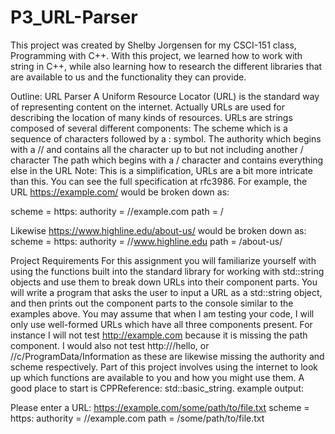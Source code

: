 # P3_URL-Parser
This project was created by Shelby Jorgensen for my CSCI-151 class, Programming with C++. With this project, we learned how to work with string in C++, while also learning how to research the different libraries that are available to us and the functionality they can provide.

Outline: URL Parser
A Uniform Resource Locator (URL) is the standard way of representing content on the internet. Actually URLs are
used for describing the location of many kinds of resources. URLs are strings composed of several different
components:
The scheme which is a sequence of characters followed by a : symbol.
The authority which begins with a // and contains all the character up to but not including another /
character
The path which begins with a / character and contains everything else in the URL
Note: This is a simplification, URLs are a bit more intricate than this. You can see the full specification at rfc3986.
For example, the URL https://example.com/ would be broken down as:

scheme = https: 
authority = //example.com 
path = / 

Likewise https://www.highline.edu/about-us/ would be broken down as:
scheme = https: 
authority = //www.highline.edu 
path = /about-us/ 

Project Requirements
For this assignment you will familiarize yourself with using the functions built into the standard library for
working with std::string objects and use them to break down URLs into their component parts.
You will write a program that asks the user to input a URL as a std::string object, and then prints out the
component parts to the console similar to the examples above.
You may assume that when I am testing your code, I will only use well-formed URLs which have all three
components present. For instance I will not test http://example.com because it is missing the path component.
I would also not test http:///hello, or //c/ProgramData/Information as these are likewise missing the
authority and scheme respectively.
Part of this project involves using the internet to look up which functions are available to you and how you might
use them. A good place to start is CPPReference: std::basic_string.
example output:

Please enter a URL: https://example.com/some/path/to/file.txt 
scheme = https: 
authority = //example.com 
path = /some/path/to/file.txt 
